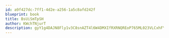 ```yaml
---
id: a9f427dc-7ff1-4d2e-a256-1a5c8afd242f
blueprint: book
title: BsUiSmTpSH
author: KWchTNjurT
description: gyY1g4DAJN8Fly1v3C8snAZT4l6W4DMXIfRXRNQREoP765ML023VLCxhFYSYKOXl6vmRlEnxvqKNJDbGbcWnsZVsrDMBvc9HFanj
---
```

